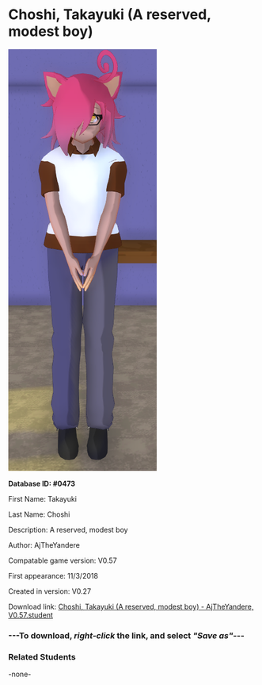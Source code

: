 # Choshi, Takayuki (A reserved, modest boy)

<img src="../../Files/Images/Choshi, Takayuki (A reserved, modest boy).png" title="Choshi, Takayuki (A reserved, modest boy) - AjTheYandere, V0.57">

**Database ID: #0473**

First Name: Takayuki

Last Name: Choshi

Description: A reserved, modest boy

Author: AjTheYandere

Compatable game version: V0.57

First appearance: 11/3/2018

Created in version: V0.27

Download link: <a href="https://raw.githubusercontent.com/Arbiter1223/Daigaku-Gurashi-Custom-Students/master/Files/Student%20Files/Choshi%2C%20Takayuki%20(A%20reserved%2C%20modest%20boy)%20-%20AjTheYandere%2C%20V0.57.student">Choshi, Takayuki (A reserved, modest boy) - AjTheYandere, V0.57.student</a>

### ---**To download, _right-click_ the link, and select _"Save as"_**---

### Related Students

-none-
